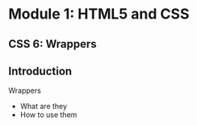 # Module 1: HTML5 and CSS

## CSS 6: Wrappers


## Introduction

Wrappers
- What are they
- How to use them



